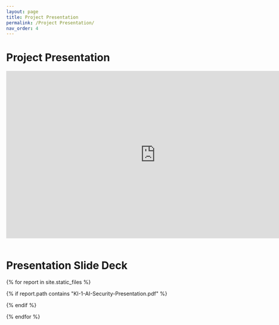 ```yaml
---
layout: page
title: Project Presentation
permalink: /Project Presentation/
nav_order: 4
---
```


# Project Presentation

<iframe width="800" height="450" src="https://www.youtube.com/embed/wsreQK2l0nU?si=H-3UKoL_mn87t8K6" title="YouTube video player" frameborder="0" allow="accelerometer; autoplay; clipboard-write; encrypted-media; gyroscope; picture-in-picture; web-share" allowfullscreen></iframe>

<br>

<br>

# Presentation Slide Deck

{% for report in site.static_files %}

{% if report.path contains "KI-1-AI-Security-Presentation.pdf" %}

<object data="{{site.url}}{{site.baseurl}}{{report.path}}" width="800" height="450" type='application/pdf'/>
</object>

{% endif %}

{% endfor %}
